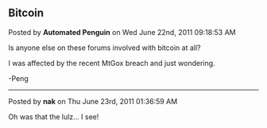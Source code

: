 ## Bitcoin
Posted by **Automated Penguin** on Wed June 22nd, 2011 09:18:53 AM

Is anyone else on these forums involved with bitcoin at all?

I was affected by the recent MtGox breach and just wondering.

-Peng

--------------------------------------------------------------------------------

Posted by **nak** on Thu June 23rd, 2011 01:36:59 AM

Oh was that the lulz... I see!
